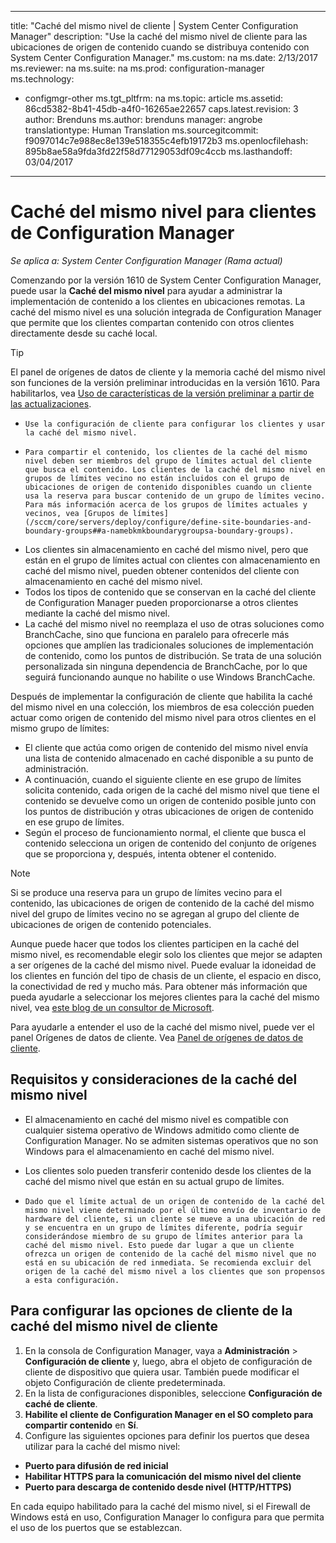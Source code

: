
---
title: "Caché del mismo nivel de cliente | System Center Configuration Manager"
description: "Use la caché del mismo nivel de cliente para las ubicaciones de origen de contenido cuando se distribuya contenido con System Center Configuration Manager."
ms.custom: na
ms.date: 2/13/2017
ms.reviewer: na
ms.suite: na
ms.prod: configuration-manager
ms.technology:
- configmgr-other
ms.tgt_pltfrm: na
ms.topic: article
ms.assetid: 86cd5382-8b41-45db-a4f0-16265ae22657
caps.latest.revision: 3
author: Brenduns
ms.author: brenduns
manager: angrobe
translationtype: Human Translation
ms.sourcegitcommit: f9097014c7e988ec8e139e518355c4efb19172b3
ms.openlocfilehash: 895b8ae58a9fda3fd22f58d77129053df09c4ccb
ms.lasthandoff: 03/04/2017

---
# <a name="peer-cache-for-configuration-manager-clients"></a>Caché del mismo nivel para clientes de Configuration Manager

*Se aplica a: System Center Configuration Manager (Rama actual)*

Comenzando por la versión 1610 de System Center Configuration Manager, puede usar la **Caché del mismo nivel** para ayudar a administrar la implementación de contenido a los clientes en ubicaciones remotas. La caché del mismo nivel es una solución integrada de Configuration Manager que permite que los clientes compartan contenido con otros clientes directamente desde su caché local.   

> [!TIP]  
> El panel de orígenes de datos de cliente y la memoria caché del mismo nivel son funciones de la versión preliminar introducidas en la versión 1610. Para habilitarlos, vea [Uso de características de la versión preliminar a partir de las actualizaciones](/sccm/core/servers/manage/pre-release-features).

 -     Use la configuración de cliente para configurar los clientes y usar la caché del mismo nivel.
 -     Para compartir el contenido, los clientes de la caché del mismo nivel deben ser miembros del grupo de límites actual del cliente que busca el contenido. Los clientes de la caché del mismo nivel en grupos de límites vecino no están incluidos con el grupo de ubicaciones de origen de contenido disponibles cuando un cliente usa la reserva para buscar contenido de un grupo de límites vecino. Para más información acerca de los grupos de límites actuales y vecinos, vea [Grupos de límites](/sccm/core/servers/deploy/configure/define-site-boundaries-and-boundary-groups##a-namebkmkboundarygroupsa-boundary-groups).
 - Los clientes sin almacenamiento en caché del mismo nivel, pero que están en el grupo de límites actual con clientes con almacenamiento en caché del mismo nivel, pueden obtener contenidos del cliente con almacenamiento en caché del mismo nivel.  
 - Todos los tipos de contenido que se conservan en la caché del cliente de Configuration Manager pueden proporcionarse a otros clientes mediante la caché del mismo nivel.
 -    La caché del mismo nivel no reemplaza el uso de otras soluciones como BranchCache, sino que funciona en paralelo para ofrecerle más opciones que amplíen las tradicionales soluciones de implementación de contenido, como los puntos de distribución. Se trata de una solución personalizada sin ninguna dependencia de BranchCache, por lo que seguirá funcionando aunque no habilite o use Windows BranchCache.

Después de implementar la configuración de cliente que habilita la caché del mismo nivel en una colección, los miembros de esa colección pueden actuar como origen de contenido del mismo nivel para otros clientes en el mismo grupo de límites:
 -    El cliente que actúa como origen de contenido del mismo nivel envía una lista de contenido almacenado en caché disponible a su punto de administración.
 -    A continuación, cuando el siguiente cliente en ese grupo de límites solicita contenido, cada origen de la caché del mismo nivel que tiene el contenido se devuelve como un origen de contenido posible junto con los puntos de distribución y otras ubicaciones de origen de contenido en ese grupo de límites.
 -    Según el proceso de funcionamiento normal, el cliente que busca el contenido selecciona un origen de contenido del conjunto de orígenes que se proporciona y, después, intenta obtener el contenido.

> [!NOTE]
> Si se produce una reserva para un grupo de límites vecino para el contenido, las ubicaciones de origen de contenido de la caché del mismo nivel del grupo de límites vecino no se agregan al grupo del cliente de ubicaciones de origen de contenido potenciales.  

Aunque puede hacer que todos los clientes participen en la caché del mismo nivel, es recomendable elegir solo los clientes que mejor se adapten a ser orígenes de la caché del mismo nivel.  Puede evaluar la idoneidad de los clientes en función del tipo de chasis de un cliente, el espacio en disco, la conectividad de red y mucho más. Para obtener más información que pueda ayudarle a seleccionar los mejores clientes para la caché del mismo nivel, vea [este blog de un consultor de Microsoft](https://blogs.technet.microsoft.com/setprice/2016/06/29/pe-peer-cache-custom-reporting-examples/).

Para ayudarle a entender el uso de la caché del mismo nivel, puede ver el panel Orígenes de datos de cliente. Vea [Panel de orígenes de datos de cliente](/sccm/core/servers/deploy/configure/monitor-content-you-have-distributed#client-data-sources-dashboard).


## <a name="requirements-and-considerations-for-peer-cache"></a>Requisitos y consideraciones de la caché del mismo nivel
- El almacenamiento en caché del mismo nivel es compatible con cualquier sistema operativo de Windows admitido como cliente de Configuration Manager. No se admiten sistemas operativos que no son Windows para el almacenamiento en caché del mismo nivel.

- Los clientes solo pueden transferir contenido desde los clientes de la caché del mismo nivel que están en su actual grupo de límites.

-     Dado que el límite actual de un origen de contenido de la caché del mismo nivel viene determinado por el último envío de inventario de hardware del cliente, si un cliente se mueve a una ubicación de red y se encuentra en un grupo de límites diferente, podría seguir considerándose miembro de su grupo de límites anterior para la caché del mismo nivel. Esto puede dar lugar a que un cliente ofrezca un origen de contenido de la caché del mismo nivel que no está en su ubicación de red inmediata. Se recomienda excluir del origen de la caché del mismo nivel a los clientes que son propensos a esta configuración.

## <a name="to-configure-client-peer-cache-client-settings"></a>Para configurar las opciones de cliente de la caché del mismo nivel de cliente
1.    En la consola de Configuration Manager, vaya a **Administración** > **Configuración de cliente** y, luego, abra el objeto de configuración de cliente de dispositivo que quiera usar. También puede modificar el objeto Configuración de cliente predeterminada.
2.    En la lista de configuraciones disponibles, seleccione **Configuración de caché de cliente**.
3.    **Habilite el cliente de Configuration Manager en el SO completo para compartir contenido** en **Sí**.
4.    Configure las siguientes opciones para definir los puertos que desea utilizar para la caché del mismo nivel:  
  -  **Puerto para difusión de red inicial**
  -  **Habilitar HTTPS para la comunicación del mismo nivel del cliente**
  -  **Puerto para descarga de contenido desde nivel (HTTP/HTTPS)**

En cada equipo habilitado para la caché del mismo nivel, si el Firewall de Windows está en uso, Configuration Manager lo configura para que permita el uso de los puertos que se establezcan.

